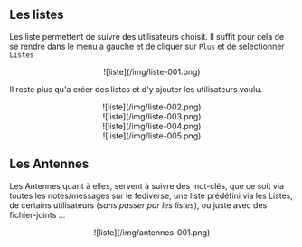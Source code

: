 ## Les listes

Les liste permettent de suivre des utilisateurs choisit. Il suffit pour cela de se rendre dans le menu a gauche et de cliquer sur `Plus` et de selectionner `Listes`

<center>![liste](/img/liste-001.png)</center>

Il reste plus qu'a créer des listes et d'y ajouter les utilisateurs voulu.

<center>![liste](/img/liste-002.png)</center>

<center>![liste](/img/liste-003.png)</center>

<center>![liste](/img/liste-004.png)</center>

<center>![liste](/img/liste-005.png)</center>

## Les Antennes

Les Antennes quant à elles, servent à suivre des mot-clés, que ce soit via toutes les notes/messages sur le fediverse, une liste prédéfini via les Listes, de certains utilisateurs (*sans passer par les listes*), ou juste avec des fichier-joints ...

<center>![liste](/img/antennes-001.png)</center>